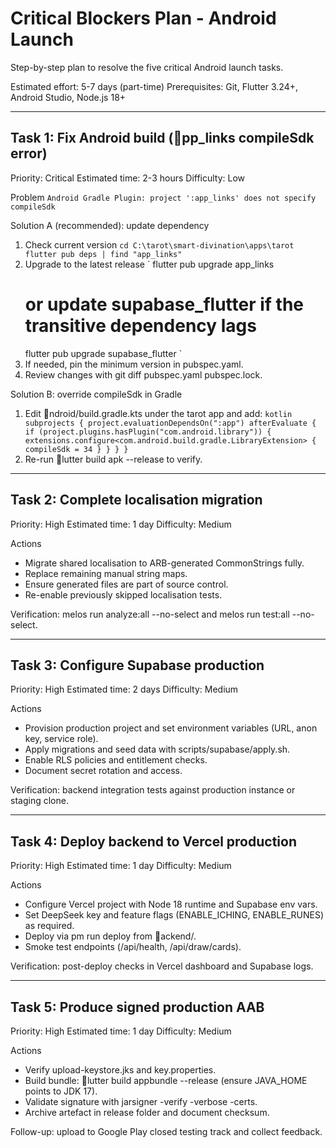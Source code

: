 ﻿# Critical Blockers Plan - Android Launch

Step-by-step plan to resolve the five critical Android launch tasks.

Estimated effort: 5-7 days (part-time)
Prerequisites: Git, Flutter 3.24+, Android Studio, Node.js 18+

---

## Task 1: Fix Android build (pp_links compileSdk error)
Priority: Critical
Estimated time: 2-3 hours
Difficulty: Low

Problem
`
Android Gradle Plugin: project ':app_links' does not specify compileSdk
`

Solution A (recommended): update dependency
1. Check current version
   `
   cd C:\tarot\smart-divination\apps\tarot
   flutter pub deps | find "app_links"
   `
2. Upgrade to the latest release
   `
   flutter pub upgrade app_links
   # or update supabase_flutter if the transitive dependency lags
   flutter pub upgrade supabase_flutter
   `
3. If needed, pin the minimum version in pubspec.yaml.
4. Review changes with git diff pubspec.yaml pubspec.lock.

Solution B: override compileSdk in Gradle
1. Edit ndroid/build.gradle.kts under the tarot app and add:
   `kotlin
   subprojects {
       project.evaluationDependsOn(":app")
       afterEvaluate {
           if (project.plugins.hasPlugin("com.android.library")) {
               extensions.configure<com.android.build.gradle.LibraryExtension> {
                   compileSdk = 34
               }
           }
       }
   }
   `
2. Re-run lutter build apk --release to verify.

---

## Task 2: Complete localisation migration
Priority: High
Estimated time: 1 day
Difficulty: Medium

Actions
- Migrate shared localisation to ARB-generated CommonStrings fully.
- Replace remaining manual string maps.
- Ensure generated files are part of source control.
- Re-enable previously skipped localisation tests.

Verification: melos run analyze:all --no-select and melos run test:all --no-select.

---

## Task 3: Configure Supabase production
Priority: High
Estimated time: 2 days
Difficulty: Medium

Actions
- Provision production project and set environment variables (URL, anon key, service role).
- Apply migrations and seed data with scripts/supabase/apply.sh.
- Enable RLS policies and entitlement checks.
- Document secret rotation and access.

Verification: backend integration tests against production instance or staging clone.

---

## Task 4: Deploy backend to Vercel production
Priority: High
Estimated time: 1 day
Difficulty: Medium

Actions
- Configure Vercel project with Node 18 runtime and Supabase env vars.
- Set DeepSeek key and feature flags (ENABLE_ICHING, ENABLE_RUNES) as required.
- Deploy via 
pm run deploy from ackend/.
- Smoke test endpoints (/api/health, /api/draw/cards).

Verification: post-deploy checks in Vercel dashboard and Supabase logs.

---

## Task 5: Produce signed production AAB
Priority: High
Estimated time: 1 day
Difficulty: Medium

Actions
- Verify upload-keystore.jks and key.properties.
- Build bundle: lutter build appbundle --release (ensure JAVA_HOME points to JDK 17).
- Validate signature with jarsigner -verify -verbose -certs.
- Archive artefact in release folder and document checksum.

Follow-up: upload to Google Play closed testing track and collect feedback.
